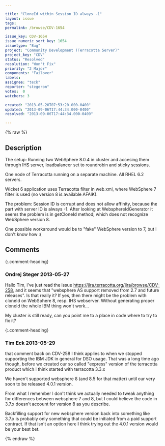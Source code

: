```yaml
---

title: "CloneId within Session ID always -1"
layout: issue
tags: 
permalink: /browse/CDV-1654

issue_key: CDV-1654
issue_numeric_sort_key: 1654
issuetype: "Bug"
project: "Community Development (Terracotta Server)"
project_key: "CDV"
status: "Resolved"
resolution: "Won't Fix"
priority: "2 Major"
components: "Failover"
labels: 
assignee: "teck"
reporter: "stegeron"
votes:  0
watchers: 3

created: "2013-05-20T07:53:20.000-0400"
updated: "2013-09-06T17:44:34.000-0400"
resolved: "2013-09-06T17:44:34.000-0400"

---
```




{% raw %}



## Description

<div markdown="1" class="description">

The setup: Running two WebSphere 8.0.4 in cluster and accesing them through IHS server, loadbalancer set to roundrobin and sticky sessions.

One node of Terracotta running on a separate machine. All RHEL 6.2 servers. 

Wicket 6 application uses Terracotta filter in web.xml, where WebSphere 7 filter is used (no version 8 is available AFAIK). 

The problem: Session ID is corrupt and does not allow affinity, because the part with server ID is always -1. After looking at WebsphereIdGenerator it seems the problem is in getCloneId method, which does not recognize WebSphere version 8.

One possible workaround would be to "fake" WebSphere version to 7, but I don't know how :(

</div>

## Comments


{:.comment-heading}
### **Ondrej Steger** <span class="date">2013-05-27</span>

<div markdown="1" class="comment">

Hallo Tim, 
i've just read the issue https://jira.terracotta.org/jira/browse/CDV-258, and it seems that "websphere AS support removed from 2.7 and future releases". Is that really it? If yes, then there might be the problem with cloneId on WebSphere 8, resp. IHS webserver. Without generating proper cloneId the whole IBM thing won't work...

My cluster is still ready, can you point me to a place in code where to try to fix it?

</div>


{:.comment-heading}
### **Tim Eck** <span class="date">2013-05-29</span>

<div markdown="1" class="comment">

that comment back on CDV-258 I think applies to when we stopped supporting the IBM JDK in general for DSO usage. That was a long time ago though, before we created our so called "express" version of the terracotta product which I think started with terracotta 3.3.x

We haven't supported websphere 8 (and 8.5 for that matter) until our very soon to be released 4.0.1 version. 

From what I remember I don't think we actually needed to tweak anything for differences between websphere 7 and 8, but I could believe the code in 3.7.x doesn't account for version 8 as you describe. 

Backfilling support for new websphere version back into something like 3.7.x is probably only something that could be initiated from a paid support contract. If that isn't an option here I think trying out the 4.0.1 version would be your best bet. 



</div>



{% endraw %}
